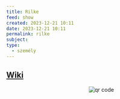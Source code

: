 ```yaml
---
title: Rilke
feed: show
created: 2023-12-21 10:11
date: 2023-12-21 10:11
permalink: rilke
subject: 
type:
  - személy
---
```

## [Wiki](https://www.wikiwand.com/hu/Rainer_Maria_Rilke)


<p style="text-align: center;"><img src="https://chart.googleapis.com/chart?cht=qr&chl=https://notes.andrasdenes.com/rilke&chs=180x180&choe=UTF-8&chld=L|2" alt="qr code"></p>

